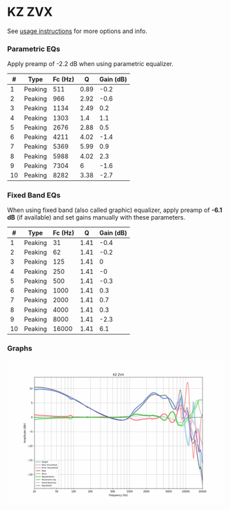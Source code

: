 # KZ ZVX
See [usage instructions](https://github.com/jaakkopasanen/AutoEq#usage) for more options and info.

### Parametric EQs
Apply preamp of -2.2 dB when using parametric equalizer.

|   # | Type    |   Fc (Hz) |    Q |   Gain (dB) |
|-----|---------|-----------|------|-------------|
|   1 | Peaking |       511 | 0.89 |        -0.2 |
|   2 | Peaking |       966 | 2.92 |        -0.6 |
|   3 | Peaking |      1134 | 2.49 |         0.2 |
|   4 | Peaking |      1303 | 1.4  |         1.1 |
|   5 | Peaking |      2676 | 2.88 |         0.5 |
|   6 | Peaking |      4211 | 4.02 |        -1.4 |
|   7 | Peaking |      5369 | 5.99 |         0.9 |
|   8 | Peaking |      5988 | 4.02 |         2.3 |
|   9 | Peaking |      7304 | 6    |        -1.6 |
|  10 | Peaking |      8282 | 3.38 |        -2.7 |

### Fixed Band EQs
When using fixed band (also called graphic) equalizer, apply preamp of **-6.1 dB** (if available) and set gains manually with these parameters.

|   # | Type    |   Fc (Hz) |    Q |   Gain (dB) |
|-----|---------|-----------|------|-------------|
|   1 | Peaking |        31 | 1.41 |        -0.4 |
|   2 | Peaking |        62 | 1.41 |        -0.2 |
|   3 | Peaking |       125 | 1.41 |         0   |
|   4 | Peaking |       250 | 1.41 |        -0   |
|   5 | Peaking |       500 | 1.41 |        -0.3 |
|   6 | Peaking |      1000 | 1.41 |         0.3 |
|   7 | Peaking |      2000 | 1.41 |         0.7 |
|   8 | Peaking |      4000 | 1.41 |         0.3 |
|   9 | Peaking |      8000 | 1.41 |        -2.3 |
|  10 | Peaking |     16000 | 1.41 |         6.1 |

### Graphs
![](./KZ%20ZVX.png)
